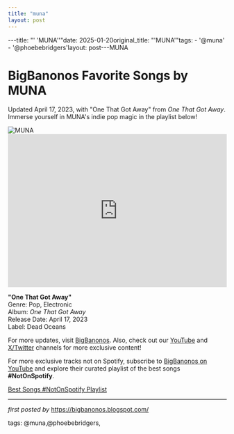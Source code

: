 ```yaml
---
title: "muna"
layout: post
---
```

---title: "' 'MUNA''"date: 2025-01-20original_title: "'MUNA'"tags:  - '@muna'  - '@phoebebridgers'layout: post---MUNA <!-- Title of the Post --><h1 >BigBanonos Favorite Songs by MUNA</h1> <!-- Introductory Text --><p >Updated April 17, 2023, with "One That Got Away" from <em>One That Got Away</em>. Immerse yourself in MUNA's indie pop magic in the playlist below!</p> <!-- Featured Image --><div > <img src="https://i.scdn.co/image/ab67616d0000b273bb5a3de97d548a649cfafe67" alt="MUNA" /></div> <!-- Spotify Embed --><div > <iframe src="https://open.spotify.com/embed/playlist/0iqqP6E6ykYhIIKhEoE9Lv?utm_source=generator" width="100%" height="352" frameBorder="0" allowfullscreen="" allow="autoplay; clipboard-write; encrypted-media; fullscreen; picture-in-picture" loading="lazy"></iframe></div> <!-- Song Information --><div > <p><strong>"One That Got Away"</strong><br> Genre: Pop, Electronic<br> Album: <em>One That Got Away</em><br> Release Date: April 17, 2023<br> Label: Dead Oceans</p></div> <!-- Footer Links --><div > <p>For more updates, visit <a href="https://bigbanonos.blogspot.com/" target="_blank">BigBanonos</a>. Also, check out our <a href="https://www.youtube.com/@BigBanonos" target="_blank">YouTube</a> and <a href="https://x.com/bigbanonos" target="_blank">X/Twitter</a> channels for more exclusive content!</p></div> <!--Subscribe and Playlist Links--><div>    <p>For more exclusive tracks not on Spotify, subscribe to <a href="https://www.youtube.com/@BigBanonos" target="_blank">BigBanonos on YouTube</a> and explore their curated playlist of the best songs <strong>#NotOnSpotify</strong>.</p>    <p><a href="https://www.youtube.com/playlist?list=PLtuNtuTatqI0kFahUCbtbfenC_ET5O_tr" target="_blank">Best Songs #NotOnSpotify Playlist<br /></a></p></div><hr /><p><em>first posted by</em> <a href="https://bigbanonos.blogspot.com/" rel="noopener" target="_new">https://bigbanonos.blogspot.com/</a></p><p>tags: @muna,@phoebebridgers,</p>